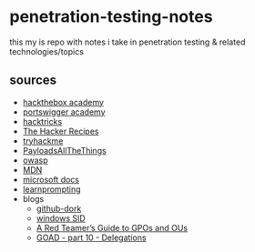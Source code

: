# penetration-testing-notes
this my is repo with notes i take in penetration testing & related technologies/topics 

## sources 
- [hackthebox academy](https://academy.hackthebox.com/)
- [portswigger academy](https://portswigger.net/web-security/)
- [hacktricks](https://github.com/carlospolop/hacktricks/tree/master)
- [The Hacker Recipes](https://www.thehacker.recipes/)
- [tryhackme](https://tryhackme.com/)
- [PayloadsAllTheThings](https://github.com/swisskyrepo/PayloadsAllTheThings)
- [owasp](https://owasp.org/)
- [MDN](https://developer.mozilla.org/en-US/docs/Web)
- [microsoft docs](https://learn.microsoft.com/en-us/docs/)
- [learnprompting](https://learnprompting.org/docs/prompt_hacking)
- blogs
  - [github-dork](https://infosecwriteups.com/github-dork-553b7b84bcf4)
  - [windows SID](https://morgantechspace.com/2013/10/difference-between-rid-and-sid-in.html)
  - [A Red Teamer’s Guide to GPOs and OUs](https://wald0.com/?p=179)
  - [GOAD - part 10 - Delegations](https://mayfly277.github.io/posts/GOADv2-pwning-part10/#unconstrained-delegation)  
